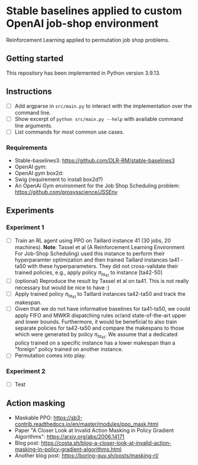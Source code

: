 # Stable baselines applied to custom OpenAI job-shop environment

Reinforcement Learning applied to permutation job shop problems.


## Getting started

This repository has been implemented in Python version 3.9.13.



## Instructions

- [ ] Add argparse in ``src/main.py`` to interact with the implementation over the command line.
- [ ] Show excerpt of ``python src/main.py --help`` with available command line arguments.
- [ ] List commands for most common use cases.     

### Requirements

- Stable-baselines3: https://github.com/DLR-RM/stable-baselines3
- OpenAI gym: 
- OpenAI gym box2d:
- Swig (requirement to install box2d?)
- An OpenAi Gym environment for the Job Shop Scheduling problem: https://github.com/prosysscience/JSSEnv 



## Experiments

### Experiment 1

- [ ] Train an RL agent using PPO on Taillard instance 41 (30 jobs, 20 machines). **Note**: Tassel et al (A Reinforcement Learning Environment For Job-Shop Scheduling) used this instance to perform their hyperparamter optimization and then trained Taillard instances ta41 - ta50 with these hyperparameters. They did not cross-validate their trained policies, e.g., apply policy $\pi_{ta_{41}}$ to instance [ta42-50]
- [ ] (optional) Reproduce the result by Tassel et al on ta41. This is not really necessary but would be nice to have :)
- [ ] Apply trained policy $\pi_{ta_{41}}$ to Taillard instances ta42-ta50 and track the makespan.
- [ ] Given that we do not have informative baselines for ta41-ta50, we could apply FIFO and MWKR dispatching rules or/and state-of-the-art upper and lower bounds. Furthermore, it would be beneficial to also train separate policies for ta42-ta50 and compare the makespans to those which were generated by policy $\pi_{ta_{41}}$. We assume that a dedicated policy trained on a specific instance has a lower makespan than a "foreign" policy trained on another instance.
- [ ] Permutation comes into play.

### Experiment 2

- [ ] Test

## Action masking

- Maskable PPO: https://sb3-contrib.readthedocs.io/en/master/modules/ppo_mask.html
- Paper "A Closer Look at Invalid Action Masking in Policy Gradient Algorithms": https://arxiv.org/abs/2006.14171
- Blog post: https://costa.sh/blog-a-closer-look-at-invalid-action-masking-in-policy-gradient-algorithms.html
- Another blog post: https://boring-guy.sh/posts/masking-rl/